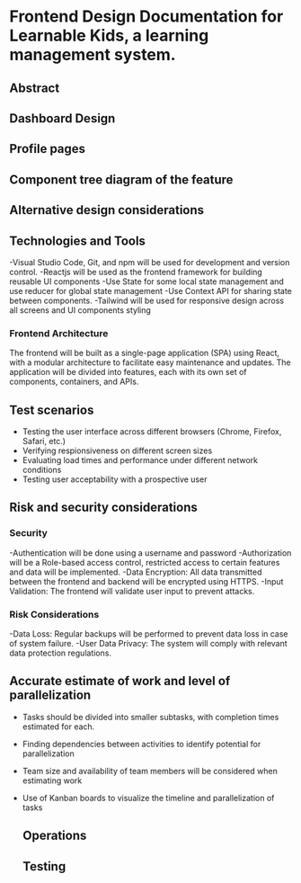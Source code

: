 # Frontend Design Documentation for Learnable Kids, a learning management system.

## Abstract

## Dashboard Design

## Profile pages

## Component tree diagram of the feature

## Alternative design considerations

## Technologies and Tools

-Visual Studio Code, Git, and npm will be used for development and version control.
-Reactjs will be used as the frontend framework for building reusable UI components
-Use State for some local state management and use reducer for global state management
-Use Context API for sharing state between components.
-Tailwind will be used for responsive design across all screens and UI components styling

### Frontend Architecture

The frontend will be built as a single-page application (SPA) using React, with a modular architecture to facilitate easy maintenance and updates. The application will be divided into features, each with its own set of components, containers, and APIs.

## Test scenarios

- Testing the user interface across different browsers (Chrome, Firefox, Safari, etc.)
- Verifying respionsiveness on different screen sizes
- Evaluating load times and performance under different network conditions
- Testing user acceptability with a prospective user

## Risk and security considerations

### Security

-Authentication will be done using a username and password
-Authorization will be a Role-based access control, restricted access to certain features and data will be implemented.
-Data Encryption: All data transmitted between the frontend and backend will be encrypted using HTTPS.
-Input Validation: The frontend will validate user input to prevent attacks.

### Risk Considerations

-Data Loss: Regular backups will be performed to prevent data loss in case of system failure.
-User Data Privacy: The system will comply with relevant data protection regulations.

## Accurate estimate of work and level of parallelization

- Tasks should be divided into smaller subtasks, with completion times estimated for each.
- Finding dependencies between activities to identify potential for parallelization
- Team size and availability of team members will be considered when estimating work
- Use of Kanban boards to visualize the timeline and parallelization of tasks

  ## Operations

  ## Testing
